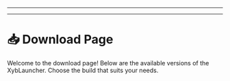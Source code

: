 

---
---

# 📥 Download Page

Welcome to the download page! Below are the available versions of the XybLauncher. Choose the build that suits your needs.

<DownloadList />


<script setup>
import DownloadList from './.vitepress/theme/Components/DownloadList.vue'

const downloadItems = [
  {
    name: "Test",
    gameVersion: "test",
    platforms: "tess",
    published: "pk",
    downloads: "ok"
  },
  {
    name: "Test",
    gameVersion: "test",
    platforms: "tess",
    published: "pk",
    downloads: "ok"
  }
]
</script>

<template>
  <DownloadList :items="downloadItems" />
</template>

